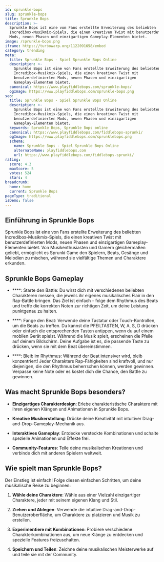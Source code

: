 ```yaml
---
id: sprunkle-bops
slug: sprunkle-bops
title: Sprunkle Bops
description: >-
  Sprunkle Bops ist eine von Fans erstellte Erweiterung des beliebten
  Incredibox-Musikmix-Spiels, die einen kreativen Twist mit benutzerdefinierten
  Mods, neuen Phasen und einzigartigen Gameplay-Elementen bietet.
image: /sprunkle-bops.png
iframe: https://turbowarp.org/1122091658/embed
category: trending
meta:
  title: Sprunkle Bops - Spiel Sprunkle Bops Online
  description: >-
    Sprunkle Bops ist eine von Fans erstellte Erweiterung des beliebten
    Incredibox-Musikmix-Spiels, die einen kreativen Twist mit
    benutzerdefinierten Mods, neuen Phasen und einzigartigen
    Gameplay-Elementen bietet.
  canonical: https://www.playfiddlebops.com/sprunkle-bops/
  ogImage: https://www.playfiddlebops.com/sprunkle-bops.png
seo:
  title: Sprunkle Bops - Spiel Sprunkle Bops Online
  description: >-
    Sprunkle Bops ist eine von Fans erstellte Erweiterung des beliebten
    Incredibox-Musikmix-Spiels, die einen kreativen Twist mit
    benutzerdefinierten Mods, neuen Phasen und einzigartigen
    Gameplay-Elementen bietet.
  keywords: Sprunkle Bops, Sprunkle Bops online
  canonical: https://www.playfiddlebops.com/fiddlebops-sprunki/
  ogImage: https://www.playfiddlebops.com/sprunklebops.png
  schema:
    name: Sprunkle Bops - Spiel Sprunkle Bops Online
    alternateName: playfiddlebops.com
    url: https://www.playfiddlebops.com/fiddlebops-sprunki/
rating:
  score: 4.3
  maxScore: 5
  votes: 524
  stars: 4
breadcrumb:
  home: home
  current: Sprunkle Bops
pageType: traditional
isDemo: false
---
```


## Einführung in Sprunkle Bops

Sprunkle Bops ist eine von Fans erstellte Erweiterung des beliebten Incredibox-Musikmix-Spiels, die einen kreativen Twist mit benutzerdefinierten Mods, neuen Phasen und einzigartigen Gameplay-Elementen bietet. Von Musikenthusiasten und Gamern gleichermaßen geliebt, ermöglicht es Sprunki Game den Spielern, Beats, Gesänge und Melodien zu mischen, während sie vielfältige Themen und Charaktere erkunden.

## Sprunkle Bops Gameplay

- ****: Starte den Battle: Du wirst dich mit verschiedenen beliebten Charakteren messen, die jeweils ihr eigenes musikalisches Flair in den Rap-Battle bringen. Das Ziel ist einfach - folge dem Rhythmus des Beats und treffe die korrekten Noten zur richtigen Zeit, um deine Leistung punktgenau zu halten.

- ****: Fange den Beat: Verwende deine Tastatur oder Touch-Kontrollen, um die Beats zu treffen. Du kannst die PFEILTASTEN, W, A, S, D drücken oder einfach die entsprechenden Tasten antippen, wenn du auf einem mobilen Gerät spielst. Während die Musik spielt, erscheinen die Pfeile auf deinem Bildschirm. Deine Aufgabe ist es, die passende Taste zu drücken, wenn sie mit dem Beat übereinstimmen.

- ****: Bleib im Rhythmus: Während der Beat intensiver wird, bleib konzentriert! Jeder Charakters Rap-Fähigkeiten sind kraftvoll, und nur diejenigen, die den Rhythmus beherrschen können, werden gewinnen. Verpasse keine Note oder es kostet dich die Chance, den Battle zu gewinnen.

## Was macht Sprunkle Bops besonders?

- **Einzigartiges Charakterdesign**: Erlebe charakteristische Charaktere mit ihren eigenen Klängen und Animationen in Sprunkle Bops.

- **Kreative Musikerstellung**: Drücke deine Kreativität mit intuitiver Drag-and-Drop-Gameplay-Mechanik aus.

- **Interaktives Gameplay**: Entdecke versteckte Kombinationen und schalte spezielle Animationen und Effekte frei.

- **Community-Features**: Teile deine musikalischen Kreationen und verbinde dich mit anderen Spielern weltweit.

## Wie spielt man Sprunkle Bops?

Der Einstieg ist einfach! Folge diesen einfachen Schritten, um deine musikalische Reise zu beginnen:

1. **Wähle deine Charaktere**: Wähle aus einer Vielzahl einzigartiger Charaktere, jeder mit seinem eigenen Klang und Stil.

1. **Ziehen und Ablegen**: Verwende die intuitive Drag-and-Drop-Benutzeroberfläche, um Charaktere zu platzieren und Musik zu erstellen.

1. **Experimentiere mit Kombinationen**: Probiere verschiedene Charakterkombinationen aus, um neue Klänge zu entdecken und spezielle Features freizuschalten.

1. **Speichern und Teilen**: Zeichne deine musikalischen Meisterwerke auf und teile sie mit der Community.